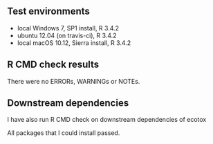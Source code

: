 ## Test environments
* local Windows 7, SP1 install, R 3.4.2
* ubuntu 12.04 (on travis-ci), R 3.4.2
* local macOS 10.12, Sierra install, R 3.4.2


## R CMD check results
There were no ERRORs, WARNINGs or NOTEs. 


## Downstream dependencies
I have also run R CMD check on downstream dependencies of ecotox
 
All packages that I could install passed. 
